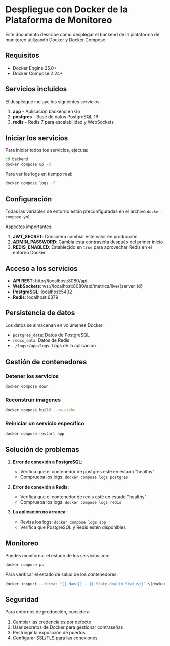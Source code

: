 # Despliegue con Docker de la Plataforma de Monitoreo

Este documento describe cómo desplegar el backend de la plataforma de monitoreo utilizando Docker y Docker Compose.

## Requisitos

- Docker Engine 25.0+ 
- Docker Compose 2.24+

## Servicios incluidos

El despliegue incluye los siguientes servicios:

1. **app** - Aplicación backend en Go
2. **postgres** - Base de datos PostgreSQL 16
3. **redis** - Redis 7 para escalabilidad y WebSockets

## Iniciar los servicios

Para iniciar todos los servicios, ejecuta:

```bash
cd backend
docker compose up -d
```

Para ver los logs en tiempo real:

```bash
docker compose logs -f
```

## Configuración

Todas las variables de entorno están preconfiguradas en el archivo `docker-compose.yml`. 

Aspectos importantes:

1. **JWT_SECRET**: Considera cambiar este valor en producción
2. **ADMIN_PASSWORD**: Cambia esta contraseña después del primer inicio
3. **REDIS_ENABLED**: Establecido en `true` para aprovechar Redis en el entorno Docker

## Acceso a los servicios

- **API REST**: http://localhost:8080/api
- **WebSockets**: ws://localhost:8080/api/metrics/live/{server_id}
- **PostgreSQL**: localhost:5432
- **Redis**: localhost:6379

## Persistencia de datos

Los datos se almacenan en volúmenes Docker:

- `postgres_data`: Datos de PostgreSQL
- `redis_data`: Datos de Redis
- `./logs:/app/logs`: Logs de la aplicación

## Gestión de contenedores

### Detener los servicios

```bash
docker compose down
```

### Reconstruir imágenes

```bash
docker compose build --no-cache
```

### Reiniciar un servicio específico

```bash
docker compose restart app
```

## Solución de problemas

1. **Error de conexión a PostgreSQL**:
   - Verifica que el contenedor de postgres esté en estado "healthy"
   - Comprueba los logs: `docker compose logs postgres`

2. **Error de conexión a Redis**:
   - Verifica que el contenedor de redis esté en estado "healthy"
   - Comprueba los logs: `docker compose logs redis`

3. **La aplicación no arranca**:
   - Revisa los logs: `docker compose logs app`
   - Verifica que PostgreSQL y Redis estén disponibles

## Monitoreo

Puedes monitorear el estado de los servicios con:

```bash
docker compose ps
```

Para verificar el estado de salud de los contenedores:

```bash
docker inspect --format "{{.Name}} - {{.State.Health.Status}}" $(docker compose ps -q)
```

## Seguridad

Para entornos de producción, considera:

1. Cambiar las credenciales por defecto
2. Usar secretos de Docker para gestionar contraseñas
3. Restringir la exposición de puertos
4. Configurar SSL/TLS para las conexiones 